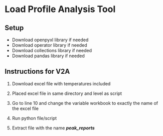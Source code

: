 # Load Profile Analysis Tool

## Setup

- Download openpyxl library if needed
- Download operator library if needed
- Download collections library if needed
- Download pandas library if needed

## Instructions for V2A

1. Download excel file with temperatures included

2. Placed excel file in same directory and level as script

3. Go to line 10 and change the variable workbook to exactly the name of the excel file

4. Run python file/script

5. Extract file with the name ***peak_reports***
